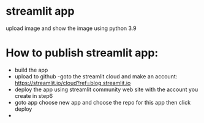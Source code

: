 # streamlit app
upload image and show the image using python 3.9
# How to publish streamlit app:
- build the app
- upload to github
-goto the streamlit cloud and make an account: https://streamlit.io/cloud?ref=blog.streamlit.io
- deploy the app using streamlit community web site with the account you create in step6
- goto app choose new app and choose the repo for this app then click deploy
- 
